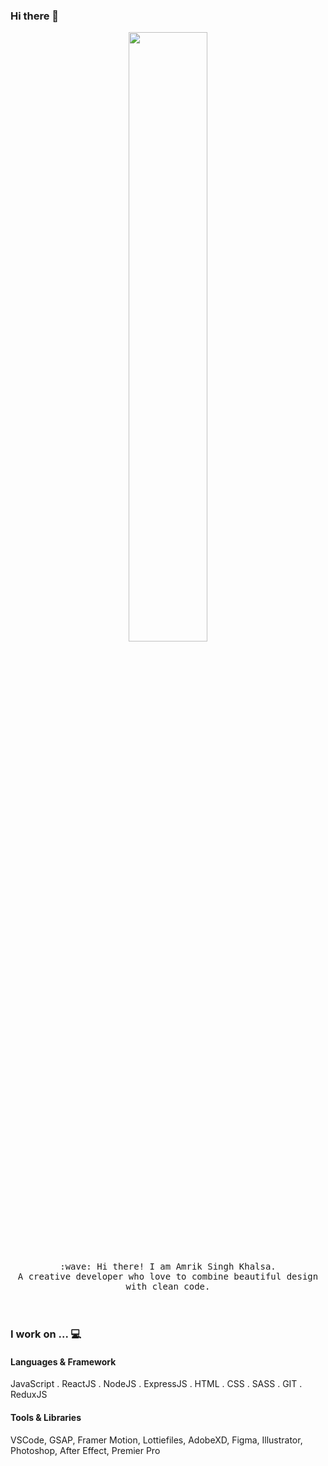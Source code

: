 ### Hi there 👋

<!--
**amriksingh0786/amriksingh0786** is a ✨ _special_ ✨ repository because its `README.md` (this file) appears on your GitHub profile.

Here are some ideas to get you started:

- 🔭 I’m currently working on ...
- 🌱 I’m currently learning ...
- 👯 I’m looking to collaborate on ...
- 🤔 I’m looking for help with ...
- 💬 Ask me about ...
- 📫 How to reach me: ...
- 😄 Pronouns: ...
- ⚡ Fun fact: ...
-->
<p align="center">
  <img src="https://cdn.dribbble.com/users/285475/screenshots/3798124/astronaut.gif" width="50%">
  <br><br>
  <samp>
    :wave: Hi there! I am Amrik Singh Khalsa. <br>
    A creative developer who love to combine beautiful design with clean code.
  </samp>
  <br>
  <br>
  <br>
  
  ### I work on ... 💻
  
  #### Languages & Framework
  JavaScript . ReactJS . NodeJS . ExpressJS . HTML . CSS . SASS . GIT . ReduxJS 
  
  #### Tools & Libraries
  VSCode, GSAP, Framer Motion, Lottiefiles, AdobeXD, Figma, Illustrator, Photoshop, After Effect, Premier Pro
</p>
